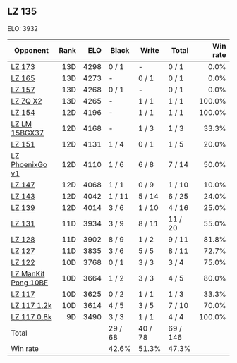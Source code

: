 ## LZ 135 ##

ELO: 3932

Opponent | Rank | ELO | Black | Write | Total | Win rate
---------|-----:|----:|-------|-------|-------|-------:
[LZ 173](LZ%20173.md) | 13D | 4298 | 0 / 1 | - | 0 / 1 | 0.0%
[LZ 165](LZ%20165.md) | 13D | 4273 | - | 0 / 1 | 0 / 1 | 0.0%
[LZ 157](LZ%20157.md) | 13D | 4268 | 0 / 1 | - | 0 / 1 | 0.0%
[LZ ZQ X2](LZ%20ZQ%20X2.md) | 13D | 4265 | - | 1 / 1 | 1 / 1 | 100.0%
[LZ 154](LZ%20154.md) | 12D | 4196 | - | 1 / 1 | 1 / 1 | 100.0%
[LZ LM 15BGX37](LZ%20LM%2015BGX37.md) | 12D | 4168 | - | 1 / 3 | 1 / 3 | 33.3%
[LZ 151](LZ%20151.md) | 12D | 4131 | 1 / 4 | 0 / 1 | 1 / 5 | 20.0%
[LZ PhoenixGo v1](LZ%20PhoenixGo%20v1.md) | 12D | 4110 | 1 / 6 | 6 / 8 | 7 / 14 | 50.0%
[LZ 147](LZ%20147.md) | 12D | 4068 | 1 / 1 | 0 / 9 | 1 / 10 | 10.0%
[LZ 143](LZ%20143.md) | 12D | 4042 | 1 / 11 | 5 / 14 | 6 / 25 | 24.0%
[LZ 139](LZ%20139.md) | 12D | 4014 | 3 / 6 | 1 / 10 | 4 / 16 | 25.0%
[LZ 131](LZ%20131.md) | 11D | 3934 | 3 / 9 | 8 / 11 | 11 / 20 | 55.0%
[LZ 128](LZ%20128.md) | 11D | 3902 | 8 / 9 | 1 / 2 | 9 / 11 | 81.8%
[LZ 127](LZ%20127.md) | 11D | 3835 | 3 / 6 | 5 / 5 | 8 / 11 | 72.7%
[LZ 122](LZ%20122.md) | 10D | 3768 | 0 / 1 | 3 / 3 | 3 / 4 | 75.0%
[LZ ManKit Pong 10BF](LZ%20ManKit%20Pong%2010BF.md) | 10D | 3664 | 1 / 2 | 3 / 3 | 4 / 5 | 80.0%
[LZ 117](LZ%20117.md) | 10D | 3625 | 0 / 2 | 1 / 1 | 1 / 3 | 33.3%
[LZ 117 1.2k](LZ%20117%201.2k.md) | 10D | 3614 | 4 / 5 | 3 / 5 | 7 / 10 | 70.0%
[LZ 117 0.8k](LZ%20117%200.8k.md) | 9D | 3490 | 3 / 3 | 1 / 1 | 4 / 4 | 100.0%
Total | | | 29 / 68 | 40 / 78 | 69 / 146 | 
Win rate| | | 42.6% | 51.3% | 47.3% | 
